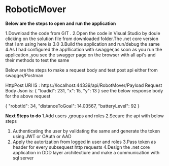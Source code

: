 # RoboticMover

**Below are the steps to  open and run the application** 

 1.Download the code from GIT .
 2.Open the code  in Visual Studio by doule clicking on the solution file from downloaded folder.The .net core version that I am using here is 3.0
 3.Build the application and run/debug the same
 4.As I had configured the app1lication with swagger,as soon as you run the application ,you see the swagger page on the browser with all api's and their methods to test the same

Below are the steps to make a request body and test post api either from swagger/Postman

HttpPost URl IS : https://localhost:44339/api/RobotMover/Payload
Request Body Json is: 
{
  "loadid": 231,
  "x": 15,
  "y": 13
} 
see the below response body for the above request

{
  "robotId": 34,
  "distanceToGoal": 14.03567,
  "batteryLevel": 92
}

**Next Steps to do**
1.Add users ,groups and roles 
2.Secure the api with below steps
  1. Authenticating the user by validating the same and generate the token using JWT or OAuth or AAD 
  2. Apply the autorization from logged in user and roles
3.Pass token as header for every subsequest http requests 
4.Design the .net core application in DDD layer architectiure and make a communication with sql server

